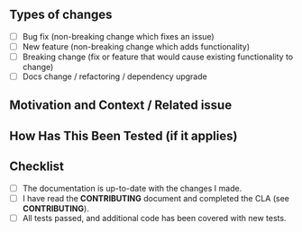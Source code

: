 ## Types of changes

<!--- What types of changes does your code introduce? Please mark an `x` in all the boxes that apply: -->

- [ ] Bug fix (non-breaking change which fixes an issue)
- [ ] New feature (non-breaking change which adds functionality)
- [ ] Breaking change (fix or feature that would cause existing functionality to change)
- [ ] Docs change / refactoring / dependency upgrade

## Motivation and Context / Related issue

<!--- What problem does it solve? -->
<!--- Please link to an existing issue here if one exists. -->
<!--- (we recommend to have an existing issue for each pull request) -->

## How Has This Been Tested (if it applies)

<!--- Please describe here how your modifications have been tested. -->

## Checklist

<!--- Please go over all the following points, and mark an `x` in all the boxes that apply. -->
<!--- If you're unsure about any of these, don't hesitate to ask. We're here to help! -->

- [ ] The documentation is up-to-date with the changes I made.
- [ ] I have read the **CONTRIBUTING** document and completed the CLA (see **CONTRIBUTING**).
- [ ] All tests passed, and additional code has been covered with new tests.
